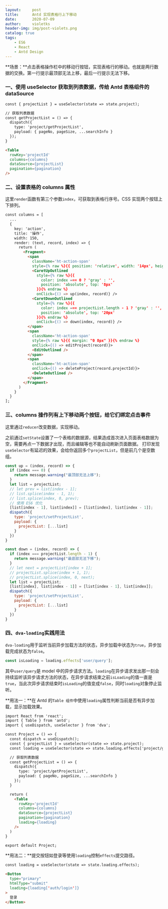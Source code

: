```yaml
---
layout:     post
title:      Antd 实现表格行上下移动
date:       2020-07-09
author:     violetks
header-img: img/post-violets.png
catalog: true
tags:
    - ES6
    - React
    - Antd Design
---
```


**场景：**点击表格操作栏中的移动行按钮，实现表格行的移动。也就是两行数据的交换。第一行提示最顶部无法上移，最后一行提示无法下移。

### 一、使用 useSelector 获取到列表数据，传给 Antd 表格组件的 dataSource

```html
const { projectList } = useSelector(state => state.project);

// 获取列表数据
const getProjectList = () => {
  dispatch({
    type: 'project/getProjectList',
    payload: { pageNo, pageSize, ...searchInfo }
  });
}

<Table
  rowKey='projectId'
  columns={columns}
  dataSource={projectList}
  pagination={pagination}
/>
```

### 二、设置表格的 columns 属性

这里`render`函数有第三个参数`index`，可获取到表格行序号。CSS 实现两个按钮上下排列。<br>

```html
const columns = [
  ...
  {
    key: 'action',
    title: '操作',
    width: 150,
    render: (text, record, index) => {
      return (
        <Fragment>
          <span
            className='ht-action-span'
            style={% raw %}{{ position: 'relative', width: '14px', height: '25px', display: 'inline-block' }}{% endraw %}>
            <CaretUpOutlined
              style={% raw %}{{
                color: index === 0 ? 'gray' : '',
                position: 'absolute', top: '8px'
              }}{% endraw %}
              onClick={() => up(index, record)} />
            <CaretDownOutlined
              style={% raw %}{{
                color: index === projectList.length - 1 ? 'gray' : '',
                position: 'absolute', top: '20px'
              }}{% endraw %}
              onClick={() => down(index, record)} />
          </span>
          <span
            className='ht-action-span'
            style={% raw %}{{ margin: "0 8px" }}{% endraw %}
            onClick={() => editProject(record)}>
            <EditOutlined />
          </span>
          <span
            className='ht-action-span'
            onClick={() => deleteProject(record.projectId)}>
            <DeleteOutlined />
          </span>
        </Fragment>
      )
    }
  }
];
```

### 三、columns 操作列有上下移动两个按钮，给它们绑定点击事件

这里通过`reducer`改变数据，实现移动。<br>

之前通过`setState`设置了一个表格的数据源，结果造成首次进入页面表格数据为空，需要再点一下数据才出现，而且编辑等也不能自动刷新页面数据。
打印发现`useSelector`有延迟的效果，会给你返回多个`projectList`，但是前几个是空数组。<br>

```javascript
const up = (index, record) => {
  if (index === 0) {
    return message.warning("最顶部无法上移");
  }
  let list = projectList;
  // let prev = list[index - 1];
  // list.splice(index - 1, 1);
  // list.splice(index, 0, prev);
  // 使用 ES6 优化
  [list[index - 1], list[index]] = [list[index], list[index - 1]];
  dispatch({
    type: 'project/setProjectList',
    payload: {
      projectList: [...list]
    }
  })
}

const down = (index, record) => {
  if (index === projectList.length - 1) {
    return message.warning("最底部无法下移");
  }
  // let next = projectList[index + 1];
  // projectList.splice(index + 1, 1);
  // projectList.splice(index, 0, next);
  let list = projectList;
  [list[index], list[index - 1]] = [list[index - 1], list[index]];
  dispatch({
    type: 'project/setProjectList',
    payload: {
      projectList: [...list]
    }
  })
}
```

### 四、`dva-loading`实践用法

`dva-loading`用于监听当前异步加载方法的状态，异步加载中状态为`true`，异步加载完成状态为`false`。<br>

```javascript
const isLoading = loading.effects['user/query'];
```

其中`user/query`是 model 中的异步请求方法。`loading`在异步请求发出那一刻会持续监听该异步请求方法的状态，在异步请求结束之前`isLoading`的值一直是`true`，当此次异步请求结束时`isLoading`的值变成`false`，同时`loading`对象停止监听。<br>

**用法一：**在 Antd 的`Table 组件`中使用`loading`属性判断当前是否有异步加载，显示加载效果。<br>

```html
import React from 'react';
import { Table } from 'antd';
import { useDispatch, useSelector } from 'dva';

const Project = () => {
  const dispatch = useDispatch();
  const { projectList } = useSelector(state => state.project);
  const loading = useSelector(state => state.loading.effects['project/getProjectList']);

  // 获取列表数据
  const getProjectList = () => {
    dispatch({
      type: 'project/getProjectList',
      payload: { pageNo, pageSize, ...searchInfo }
    });
  }

  return (
    <Table
      rowKey='projectId'
      columns={columns}
      dataSource={projectList}
      pagination={pagination}
      loading={loading}
    />
  )
}

export default Project;
```

**用法二：**提交按钮如登录等使用`loading`控制`effects`提交路径。<br>

```html
const loading = useSelector(state => state.loading.effects);

<Button
  type="primary"
  htmlType="submit"
  loading={loading['auth/login']}
>
  登录
</Button>
```